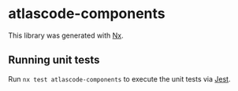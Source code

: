 # atlascode-components

This library was generated with [Nx](https://nx.dev).

## Running unit tests

Run `nx test atlascode-components` to execute the unit tests via [Jest](https://jestjs.io).
